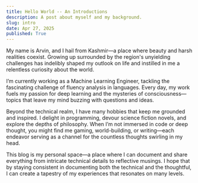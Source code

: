 ```yaml
---
title: Hello World -- An Introductions
description: A post about myself and my background.
slug: intro
date: Apr 27, 2025
published: True
---
```


My name is Arvin, and I hail from Kashmir—a place where beauty and harsh realities coexist. Growing up surrounded by the region's unyielding challenges has indelibly shaped my outlook on life and instilled in me a relentless curiosity about the world.

I’m currently working as a Machine Learning Engineer, tackling the fascinating challenge of fluency analysis in languages. Every day, my work fuels my passion for deep learning and the mysteries of consciousness—topics that leave my mind buzzing with questions and ideas.

Beyond the technical realm, I have many hobbies that keep me grounded and inspired. I delight in programming, devour science fiction novels, and explore the depths of philosophy. When I’m not immersed in code or deep thought, you might find me gaming, world-building, or writing—each endeavor serving as a channel for the countless thoughts swirling in my head.

This blog is my personal space—a place where I can document and share everything from intricate technical details to reflective musings. I hope that by staying consistent in documenting both the technical and the thoughtful, I can create a tapestry of my experiences that resonates on many levels.